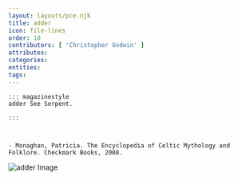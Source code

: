```yaml
---
layout: layouts/pce.njk
title: adder
icon: file-lines
order: 10
contributors: [ 'Christopher Godwin' ]
attributes:
categories:
entities:
tags:
---
```

``` tab [group1:Info]
::: magazinestyle
adder See Serpent.

:::
```
``` tab [group1:Attributes]
```
``` tab [group1:Entities]
```
``` tab [group1:Sources]
- Monaghan, Patricia. The Encyclopedia of Celtic Mythology and Folklore. Checkmark Books, 2008.
```
![adder Image]([None])
